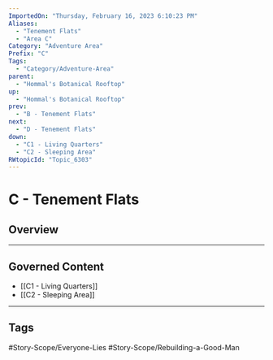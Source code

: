 ```yaml
---
ImportedOn: "Thursday, February 16, 2023 6:10:23 PM"
Aliases:
  - "Tenement Flats"
  - "Area C"
Category: "Adventure Area"
Prefix: "C"
Tags:
  - "Category/Adventure-Area"
parent:
  - "Hommal's Botanical Rooftop"
up:
  - "Hommal's Botanical Rooftop"
prev:
  - "B - Tenement Flats"
next:
  - "D - Tenement Flats"
down:
  - "C1 - Living Quarters"
  - "C2 - Sleeping Area"
RWtopicId: "Topic_6303"
---
```

# C - Tenement Flats
## Overview
---
## Governed Content
- [[C1 - Living Quarters]]
- [[C2 - Sleeping Area]]


---
## Tags
#Story-Scope/Everyone-Lies #Story-Scope/Rebuilding-a-Good-Man

